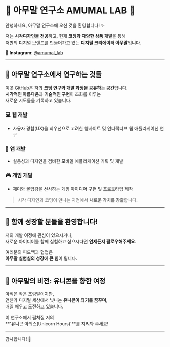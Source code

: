 # 🦄 아무말 연구소 AMUMAL LAB 🧪

안녕하세요, 아무말 연구소에 오신 것을 환영합니다! ✨

저는 **시각디자인을 전공**하고, 현재 **코딩과 다양한 상품 개발**을 통해  
저만의 디지털 브랜드를 만들어가고 있는 **디지털 크리에이터 아무말**입니다.

📸 **Instagram**: [@amumal_lab](https://www.instagram.com/amumal_lab)

---

## 🚀 아무말 연구소에서 연구하는 것들

이곳 GitHub은 저의 **코딩 연구와 개발 과정을 공유하는 공간**입니다.  
**시각적인 아름다움**과 **기술적인 구현**이 조화를 이루는  
새로운 시도들을 기록하고 있습니다.

### 💻 웹 개발  
- 사용자 경험(UX)을 최우선으로 고려한 웹사이트 및 인터랙티브 웹 애플리케이션 연구

### 📱 앱 개발  
- 실용성과 디자인을 겸비한 모바일 애플리케이션 기획 및 개발

### 🎮 게임 개발  
- 재미와 몰입감을 선사하는 게임 아이디어 구현 및 프로토타입 제작

> 시각 디자인과 코딩이 만나는 지점에서 **새로운 가치를 창출**합니다.

---

## 🤝 함께 성장할 분들을 환영합니다!

저의 개발 여정에 관심이 있으시거나,  
새로운 아이디어를 함께 실험하고 싶으시다면 **언제든지 팔로우해주세요**.

여러분의 피드백과 협업은  
**아무말 실험실의 성장에 큰 힘**이 됩니다.

---

## 🌈 아무말의 비전: 유니콘을 향한 여정

아직은 작은 조랑말이지만,  
언젠가 디지털 세상에서 빛나는 **유니콘이 되기를 꿈꾸며**,  
매일 배우고 도전하고 있습니다.

이 연구소에서 펼쳐질 저의  
**'유니콘 아워스(Unicorn Hours)'**를 지켜봐 주세요!

---

감사합니다! 🙌

